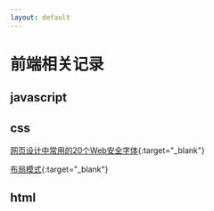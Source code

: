 ```yaml
---
layout: default
---
```



# [](#前端相关记录)前端相关记录

## [](#javascript)javascript


## [](#css)css

[网页设计中常用的20个Web安全字体](/docsrc/docs/css/20180312){:target="_blank"}

[布局模式](/docsrc/docs/css/20180411){:target="_blank"}

## [](#html)html
